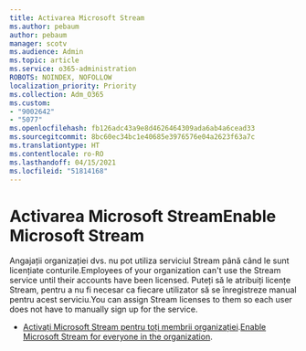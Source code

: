 ```yaml
---
title: Activarea Microsoft Stream
ms.author: pebaum
author: pebaum
manager: scotv
ms.audience: Admin
ms.topic: article
ms.service: o365-administration
ROBOTS: NOINDEX, NOFOLLOW
localization_priority: Priority
ms.collection: Adm_O365
ms.custom:
- "9002642"
- "5077"
ms.openlocfilehash: fb126adc43a9e8d4626464309ada6ab4a6cead33
ms.sourcegitcommit: 8bc60ec34bc1e40685e3976576e04a2623f63a7c
ms.translationtype: HT
ms.contentlocale: ro-RO
ms.lasthandoff: 04/15/2021
ms.locfileid: "51814168"
---
```

# <a name="enable-microsoft-stream"></a><span data-ttu-id="e9020-102">Activarea Microsoft Stream</span><span class="sxs-lookup"><span data-stu-id="e9020-102">Enable Microsoft Stream</span></span>

<span data-ttu-id="e9020-103">Angajații organizației dvs. nu pot utiliza serviciul Stream până când le sunt licențiate conturile.</span><span class="sxs-lookup"><span data-stu-id="e9020-103">Employees of your organization can't use the Stream service until their accounts have been licensed.</span></span> <span data-ttu-id="e9020-104">Puteți să le atribuiți licențe Stream, pentru a nu fi necesar ca fiecare utilizator să se înregistreze manual pentru acest serviciu.</span><span class="sxs-lookup"><span data-stu-id="e9020-104">You can assign Stream licenses to them so each user does not have to manually sign up for the service.</span></span>

- <span data-ttu-id="e9020-105">[Activați Microsoft Stream pentru toți membrii organizației](https://docs.microsoft.com/stream/assign-user-licenses).</span><span class="sxs-lookup"><span data-stu-id="e9020-105">[Enable Microsoft Stream for everyone in the organization](https://docs.microsoft.com/stream/assign-user-licenses).</span></span>
